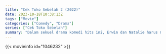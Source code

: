 ```yaml
---
title: "Cek Toko Sebelah 2 (2022)"
date: 2023-10-18T10:38:13Z
tags: ["Movie"]
categories: ["Comedy", "Drama"]
series: ["Cek Toko Sebelah"]
summary: "Dalam sekuel drama komedi hits ini, Erwin dan Natalie harus melewati serangkaian tantangan setelah mereka memutuskan untuk menikah."
---
```



  <mux-player stream-type="on-demand"
  src="https://kp3d-my.sharepoint.com/personal/ryoo_kp3d_onmicrosoft_com/_layouts/15/download.aspx?share=EfhbZoON7AJPp9VFiSDMKQQBoAk_MLZIuPqogGS4qTXn7w" prefer-playback="mse" controls>
 
  </mux-player>
  

{{< movieinfo id="1046232" >}}

  <script src="https://cdn.jsdelivr.net/npm/@mux/mux-player"></script>
  
   <script type="application/ld+json">
 {
  "@context": "https://schema.org/",
  "@type": "VideoObject",
  "name": "Cek Toko Sebelah 2 (2022)",
  "contentUrl": "https://stream.mux.com/Cn1dWjDDHLcaOiiZIEdexc00AgkgBVJyDTaqgUw02pFgM.m3u8",
  "thumbnailUrl": "https://www.themoviedb.org/t/p/original/yv7IKf54oq9ENwyIEfr3lDvMl01.jpg?width=314&fit_mode=preserve&time=25",
  "uploadDate": "2023-10-18T10:38:13Z",
}

</script>